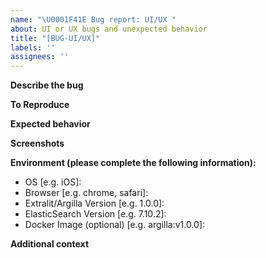 ```yaml
---
name: "\U0001F41E Bug report: UI/UX "
about: UI or UX bugs and unexpected behavior
title: "[BUG-UI/UX]"
labels: ''
assignees: ''
---
```


**Describe the bug**
<!-- A clear and concise description of what the bug is. -->

**To Reproduce**
<!--
Steps to reproduce the behavior:
1. Go to '...'
2. Click on '....'
3. Scroll down to '....'
4. See error
-->

**Expected behavior**
<!-- A clear and concise description of what you expected to happen. -->

**Screenshots**
<!-- If applicable, add screenshots to help explain your problem. -->

**Environment (please complete the following information):**
<!-- Since version 1.16.0 you can use `python -m argilla info` command to easily get the used versions -->
 - OS [e.g. iOS]:
 - Browser [e.g. chrome, safari]:
 - Extralit/Argilla Version [e.g. 1.0.0]:
 - ElasticSearch Version [e.g. 7.10.2]:
 - Docker Image (optional) [e.g. argilla:v1.0.0]:

**Additional context**
<!-- Add any other context about the problem here. -->
